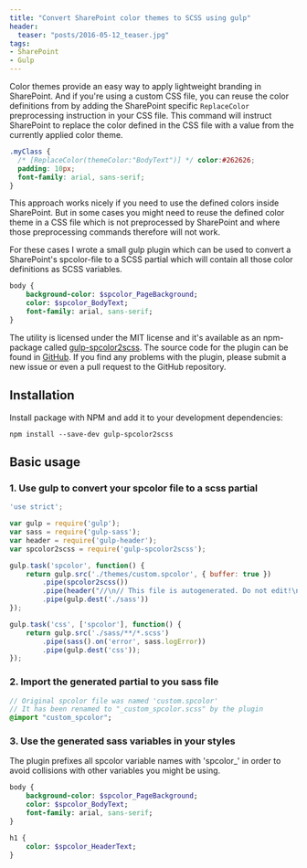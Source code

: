 ```yaml
---
title: "Convert SharePoint color themes to SCSS using gulp"
header:
  teaser: "posts/2016-05-12_teaser.jpg"
tags:
- SharePoint
- Gulp
---
```


Color themes provide an easy way to apply lightweight branding in SharePoint. 
And if you're using a custom CSS file, you can reuse the color definitions from by adding
the SharePoint specific ```ReplaceColor``` preprocessing instruction in your CSS file. 
This command will instruct SharePoint to replace the color defined in the CSS file 
with a value from the currently applied color theme.

```css
.myClass {
  /* [ReplaceColor(themeColor:"BodyText")] */ color:#262626;
  padding: 10px;
  font-family: arial, sans-serif; 
}
```

This approach works nicely if you need to use the defined colors inside SharePoint. 
But in some cases you might need to reuse the defined color theme in a CSS
file which is not preprocessed by SharePoint and where those preprocessing
commands therefore will not work.

For these cases I wrote a small gulp plugin which can be used to convert 
a SharePoint's spcolor-file to a SCSS partial which will contain all those 
color definitions as SCSS variables.

```sass
body {
    background-color: $spcolor_PageBackground;
    color: $spcolor_BodyText;
    font-family: arial, sans-serif;
}
```

The utility is licensed under the MIT license and it's available as an npm-package 
called [gulp-spcolor2scss](https://www.npmjs.com/package/gulp-spcolor2scss). 
The source code for the plugin can be found in 
[GitHub](https://github.com/artokai/gulp-spcolor2scss). If you find any problems 
with the plugin, please submit a new issue or even a pull request to the GitHub repository.


## Installation

Install package with NPM and add it to your development dependencies:


```shell
npm install --save-dev gulp-spcolor2scss
```

## Basic usage

### 1. Use gulp to convert your spcolor file to a scss partial

```javascript
'use strict';

var gulp = require('gulp');
var sass = require('gulp-sass');
var header = require('gulp-header');
var spcolor2scss = require('gulp-spcolor2scss');

gulp.task('spcolor', function() {
    return gulp.src('./themes/custom.spcolor', { buffer: true })
        .pipe(spcolor2scss())
        .pipe(header("//\n// This file is autogenerated. Do not edit!\n//\n"))        
        .pipe(gulp.dest('./sass'))        
});

gulp.task('css', ['spcolor'], function() {
    return gulp.src('./sass/**/*.scss')
        .pipe(sass().on('error', sass.logError))
        .pipe(gulp.dest('css'));    
});
```

### 2. Import the generated partial to you sass file

```sass
// Original spcolor file was named 'custom.spcolor'
// It has been renamed to "_custom_spcolor.scss" by the plugin
@import "custom_spcolor";
```

### 3. Use the generated sass variables in your styles

The plugin prefixes all spcolor variable names with 'spcolor_' in order 
to avoid collisions with other variables you might be using.

```sass
body {
    background-color: $spcolor_PageBackground;
    color: $spcolor_BodyText;
    font-family: arial, sans-serif;
}

h1 {
    color: $spcolor_HeaderText;
}
```
